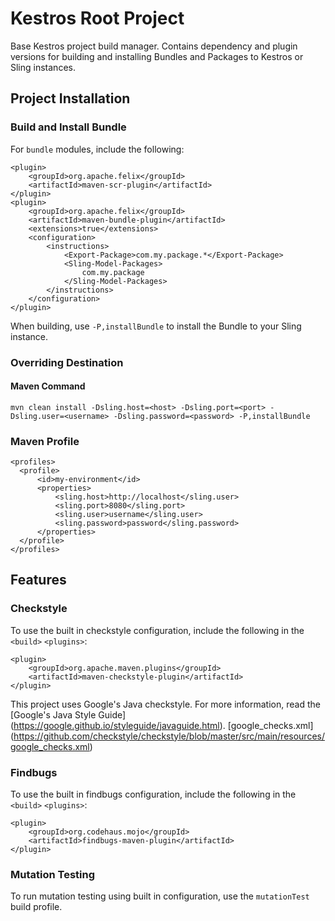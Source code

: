 # Kestros Root Project
Base Kestros project build manager. Contains dependency and plugin versions for building and installing Bundles and Packages to Kestros or Sling instances.

## Project Installation
### Build and Install Bundle
For `bundle` modules, include the following:

```
<plugin>
    <groupId>org.apache.felix</groupId>
    <artifactId>maven-scr-plugin</artifactId>
</plugin>
<plugin>
    <groupId>org.apache.felix</groupId>
    <artifactId>maven-bundle-plugin</artifactId>
    <extensions>true</extensions>
    <configuration>
        <instructions>
            <Export-Package>com.my.package.*</Export-Package>
            <Sling-Model-Packages>
                com.my.package
            </Sling-Model-Packages>
        </instructions>
    </configuration>
</plugin> 
```
When building, use `-P,installBundle` to install the Bundle to your Sling instance.

### Overriding Destination

#### Maven Command
`mvn clean install -Dsling.host=<host> -Dsling.port=<port> -Dsling.user=<username> -Dsling.password=<password> -P,installBundle`

### Maven Profile
```
<profiles>
  <profile>
      <id>my-environment</id>
      <properties>
          <sling.host>http://localhost</sling.user>
          <sling.port>8080</sling.port>
          <sling.user>username</sling.user>
          <sling.password>password</sling.password>
      </properties>
  </profile>
</profiles>
```  

## Features

### Checkstyle
To use the built in checkstyle configuration, include the following in the `<build>` `<plugins>`:
```
<plugin>
    <groupId>org.apache.maven.plugins</groupId>
    <artifactId>maven-checkstyle-plugin</artifactId>
</plugin>
```
This project uses Google's Java checkstyle. For more information, read the [Google's Java Style Guide] (https://google.github.io/styleguide/javaguide.html).
[google_checks.xml] (https://github.com/checkstyle/checkstyle/blob/master/src/main/resources/google_checks.xml)
### Findbugs
To use the built in findbugs configuration, include the following in the `<build>` `<plugins>`: 
```
<plugin>
    <groupId>org.codehaus.mojo</groupId>
    <artifactId>findbugs-maven-plugin</artifactId>
</plugin>

```

### Mutation Testing
To run mutation testing using built in configuration, use the `mutationTest` build profile.